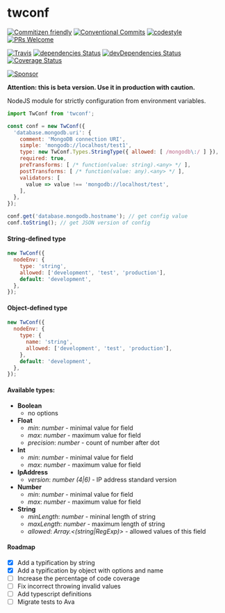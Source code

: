 # twconf
[![Commitizen friendly](https://img.shields.io/badge/commitizen-friendly-brightgreen.svg?style=flat-square)](http://commitizen.github.io/cz-cli/)
[![Conventional Commits](https://img.shields.io/badge/Conventional%20Commits-1.0.0-yellow.svg?style=flat-square)](https://conventionalcommits.org)
[![codestyle](https://img.shields.io/badge/codestyle-airbnb-brightgreen.svg?style=flat-square)](https://github.com/airbnb/javascript)
[![PRs Welcome](https://img.shields.io/badge/PRs-welcome-brightgreen.svg?style=flat-square)](http://makeapullrequest.com)

[![Travis](https://img.shields.io/travis/CheerlessCloud/twconf.svg?style=flat-square)](https://travis-ci.org/TeslaCtroitel/twconf)
[![dependencies Status](https://david-dm.org/CheerlessCloud/twconf/status.svg?style=flat-square)](https://david-dm.org/TeslaCtroitel/twconf)
[![devDependencies Status](https://david-dm.org/CheerlessCloud/twconf/dev-status.svg?style=flat-square)](https://david-dm.org/TeslaCtroitel/twconf?type=dev)
[![Coverage Status](https://img.shields.io/coveralls/CheerlessCloud/twconf.svg?style=flat-square)](https://coveralls.io/github/TeslaCtroitel/twconf)

[![Sponsor](https://app.codesponsor.io/embed/jkPpzosXxwDBBaBNpoqWKCXd/TeslaCtroitel/twconf.svg)](https://app.codesponsor.io/link/jkPpzosXxwDBBaBNpoqWKCXd/TeslaCtroitel/twconf)

**Attention: this is beta version. Use it in production with caution.**

NodeJS module for strictly configuration from environment variables.

```javascript
import TwConf from 'twconf';

const conf = new TwConf({
  'database.mongodb.uri': {
    comment: 'MongoDB connection URI',
    simple: 'mongodb://localhost/test1',
    type: new TwConf.Types.StringType({ allowed: [ /mongodb\:/ ] }),
    required: true,
    preTransforms: [ /* function(value: string).<any> */ ],
    postTransforms: [ /* function(value: any).<any> */ ],
    validators: [
      value => value !== 'mongodb://localhost/test',
    ],
  },
});

conf.get('database.mongodb.hostname'); // get config value
conf.toString(); // get JSON version of config
```
#### String-defined type
``` javascript
new TwConf({
  nodeEnv: {
    type: 'string',
    allowed: ['development', 'test', 'production'],
    default: 'development',
  },
});
```

#### Object-defined type
``` javascript
new TwConf({
  nodeEnv: {
    type: {
      name: 'string',
      allowed: ['development', 'test', 'production'],
    },
    default: 'development',
  },
});
```

#### Available types:
- **Boolean**
  - no options
- **Float**
  - *min*: *number* - minimal value for field
  - *max*: *number* - maximum value for field
  - *precision*: *number* - count of number after dot
- **Int**
  - *min*: *number* - minimal value for field
  - *max*: *number* - maximum value for field
- **IpAddress**
  - *version*: *number (4|6)* - IP address standard version
- **Number**
  - *min*: *number* - minimal value for field
  - *max*: *number* - maximum value for field
- **String**
  - *minLength*: *number* - mininal length of string
  - *maxLength*: *number* - maximum length of string
  - *allowed*: *Array.<(string|RegExp)>* - allowed values of this field

#### Roadmap
- [x] Add a typification by string
- [x] Add a typification by object with options and name
- [ ] Increase the percentage of code coverage
- [ ] Fix incorrect throwing invalid values
- [ ] Add typescript definitions
- [ ] Migrate tests to Ava
